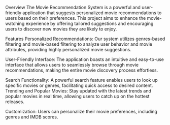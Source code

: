 Overview
The Movie Recommendation System is a powerful and user-friendly application that suggests personalized movie recommendations to users based on their preferences. This project aims to enhance the movie-watching experience by offering tailored suggestions and encouraging users to discover new movies they are likely to enjoy.

Features
Personalized Recommendations: Our system utilizes genres-based filtering and  movie-based filtering to analyze user behavior and movie attributes, providing highly personalized movie suggestions.

User-Friendly Interface: The application boasts an intuitive and easy-to-use interface that allows users to seamlessly browse through movie recommendations, making the entire movie discovery process effortless.

Search Functionality: A powerful search feature enables users to look up specific movies or genres, facilitating quick access to desired content.
Trending and Popular Movies: Stay updated with the latest trends and popular movies in real time, allowing users to catch up on the hottest releases.

Customization: Users can personalize their movie preferences, including genres and IMDB scores.
